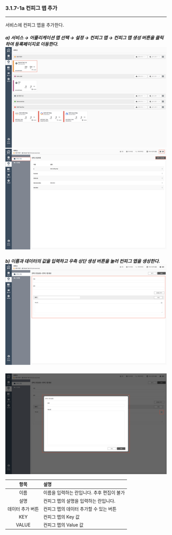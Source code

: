 ### 3.1.7-1a 컨피그 맵 추가

---

서비스에 컨피그 맵을 추가한다.

##### a\) 서비스 → 어플리케이션 맵 선택 → 설정 → 컨피그 맵 → 컨피그 맵 생성 버튼을 클릭하여 등록페이지로 이동한다.![](/assets/KR/3.0.0/3.1.7-1a_1.png)![](/assets/KR/3.0.0/3.1.7-1a_2.png)

##### b\) 이름과 데이터의 값을 입력하고 우측 상단 생성 버튼을 눌러 컨피그 맵을 생성한다.![](/assets/KR/3.0.0/3.1.7-1a_3.png)
![](/assets/KR/3.0.0/3.1.7-1a_4.png)

| **항목** | **설명** |
| :---: | :--- |
| 이름 | 이름을 입력하는 란입니다. 추후 편집이 불가 |
| 설명 | 컨피그 맵의 설명을 입력하는 란입니다. |
| 데이터 추가 버튼 | 컨피그 맵의 데이터 추가할 수 있는 버튼 |
| KEY | 컨피그 맵의 Key 값 |
| VALUE | 컨피그 맵의 Value 값 |



